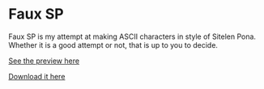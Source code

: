 # Faux SP

Faux SP is my attempt at making ASCII characters in style of Sitelen Pona. Whether it is a good attempt or not, that is up to you to decide.

[See the preview here](https://neverrare.github.io/faux-sp/)

[Download it here](https://github.com/neverRare/faux-sp/releases)
